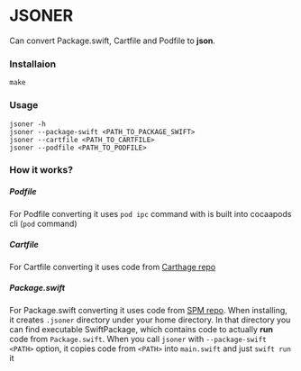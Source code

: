 # JSONER
Can convert Package.swift, Cartfile and Podfile to **json**.

### Installaion
```
make
```

### Usage
```
jsoner -h
jsoner --package-swift <PATH_TO_PACKAGE_SWIFT>
jsoner --cartfile <PATH_TO_CARTFILE>
jsoner --podfile <PATH_TO_PODFILE>
```

### How it works?
##### Podfile
For Podfile converting it uses `pod ipc` command with is built into cocaapods cli (`pod` command)

##### Cartfile
For Cartfile converting it uses code from [Carthage repo](https://github.com/Carthage/Carthage)

##### Package.swift
For Package.swift converting it uses code from [SPM repo](https://github.com/apple/swift-package-manager). When installing, it creates `.jsoner` directory under your home directory. In that directory you can find executable SwiftPackage, which contains code to actually **run** code from `Package.swift`. When you call `jsoner` with `--package-swift <PATH>` option, it copies code from `<PATH>` into `main.swift` and just `swift run` it
